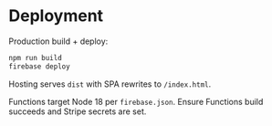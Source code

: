 # Deployment

Production build + deploy:

```sh
npm run build
firebase deploy
```

Hosting serves `dist` with SPA rewrites to `/index.html`.

Functions target Node 18 per `firebase.json`. Ensure Functions build succeeds and Stripe secrets are set.

